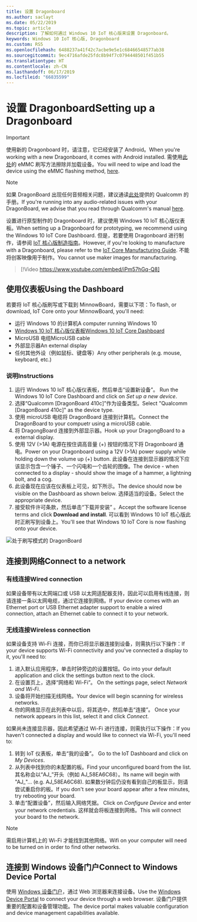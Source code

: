 ```yaml
---
title: 设置 Dragonboard
ms.author: saclayt
ms.date: 05/22/2019
ms.topic: article
description: 了解如何通过 Windows 10 IoT 核心版来设置 Dragonboard。
keywords: Windows 10 IoT 核心版, Dragonboard
ms.custom: RS5
ms.openlocfilehash: 6488237a41f42c7acbe9e5e1c68466548577ab38
ms.sourcegitcommit: 9ec4716afde25fdc8b94f7c0794448501f451b55
ms.translationtype: HT
ms.contentlocale: zh-CN
ms.lasthandoff: 06/17/2019
ms.locfileid: "66835599"
---
```

# <a name="setting-up-a-dragonboard"></a><span data-ttu-id="50618-104">设置 Dragonboard</span><span class="sxs-lookup"><span data-stu-id="50618-104">Setting up a Dragonboard</span></span>

> [!IMPORTANT]
> <span data-ttu-id="50618-105">使用新的 Dragonboard 时，请注意，它已经安装了 Android。</span><span class="sxs-lookup"><span data-stu-id="50618-105">When you're working with a new Dragonboard, it comes with Android installed.</span></span> <span data-ttu-id="50618-106">需使用[此处](https://docs.microsoft.com/en-us/windows/iot-core/tutorials/qualcomm)的 eMMC 刷写方法擦除并加载设备。</span><span class="sxs-lookup"><span data-stu-id="50618-106">You will need to wipe and load the device using the eMMC flashing method, [here](https://docs.microsoft.com/en-us/windows/iot-core/tutorials/qualcomm).</span></span>

> [!NOTE]
> <span data-ttu-id="50618-107">如果 DragonBoard 出现任何音频相关问题，建议通读[此处](https://developer.qualcomm.com/download/db410c/stereo-connector-and-audio-routing-application-note.pdf)提供的 Qualcomm 的手册。</span><span class="sxs-lookup"><span data-stu-id="50618-107">If you're running into any audio-related issues with your DragonBoard, we advise that you read through Qualcomm's manual [here](https://developer.qualcomm.com/download/db410c/stereo-connector-and-audio-routing-application-note.pdf).</span></span> 

<span data-ttu-id="50618-108">设置进行原型制作的 Dragonboard 时，建议使用 Windows 10 IoT 核心版仪表板。</span><span class="sxs-lookup"><span data-stu-id="50618-108">When setting up a Dragonboard for prototyping, we recommend using the Windows 10 IoT Core Dashboard.</span></span> <span data-ttu-id="50618-109">但是，若要使用 Dragonboard 进行制作，请参阅 [IoT 核心版制造指南](https://docs.microsoft.com/en-us/windows-hardware/manufacture/iot/iot-core-manufacturing-guide)。</span><span class="sxs-lookup"><span data-stu-id="50618-109">However, if you're looking to manufacture with a Dragonboard, please refer to the [IoT Core Manufacturing Guide](https://docs.microsoft.com/en-us/windows-hardware/manufacture/iot/iot-core-manufacturing-guide).</span></span> <span data-ttu-id="50618-110">不能将创客映像用于制作。</span><span class="sxs-lookup"><span data-stu-id="50618-110">You cannot use maker images for manufacturing.</span></span>
<br>
> [!Video https://www.youtube.com/embed/iPm57hGq-Q8]

## <a name="using-the-dashboard"></a><span data-ttu-id="50618-111">使用仪表板</span><span class="sxs-lookup"><span data-stu-id="50618-111">Using the Dashboard</span></span>

<span data-ttu-id="50618-112">若要将 IoT 核心版刷写或下载到 MinnowBoard，需要以下项：</span><span class="sxs-lookup"><span data-stu-id="50618-112">To flash, or download, IoT Core onto your MinnowBoard, you'll need:</span></span>
* <span data-ttu-id="50618-113">运行 Windows 10 的计算机</span><span class="sxs-lookup"><span data-stu-id="50618-113">A computer running Windows 10</span></span> 
* [<span data-ttu-id="50618-114">Windows 10 IoT 核心版仪表板</span><span class="sxs-lookup"><span data-stu-id="50618-114">Windows 10 IoT Core Dashboard</span></span>](https://docs.microsoft.com/windows/iot-core/downloads)
* <span data-ttu-id="50618-115">MicroUSB 电缆</span><span class="sxs-lookup"><span data-stu-id="50618-115">MicroUSB cable</span></span>
* <span data-ttu-id="50618-116">外部显示器</span><span class="sxs-lookup"><span data-stu-id="50618-116">An external display</span></span>
* <span data-ttu-id="50618-117">任何其他外设（例如鼠标、键盘等）</span><span class="sxs-lookup"><span data-stu-id="50618-117">Any other peripherals (e.g. mouse, keyboard, etc.)</span></span>

### <a name="instructions"></a><span data-ttu-id="50618-118">说明</span><span class="sxs-lookup"><span data-stu-id="50618-118">Instructions</span></span>

1. <span data-ttu-id="50618-119">运行 Windows 10 IoT 核心版仪表板，然后单击“设置新设备”。 </span><span class="sxs-lookup"><span data-stu-id="50618-119">Run the Windows 10 IoT Core Dashboard and click on *Set up a new device*.</span></span>
2. <span data-ttu-id="50618-120">选择“Qualcomm [DragonBoard 410c]”作为设备类型。</span><span class="sxs-lookup"><span data-stu-id="50618-120">Select "Qualcomm [DragonBoard 410c]" as the device type.</span></span>
3. <span data-ttu-id="50618-121">使用 microUSB 电缆将 DragonBoard 连接到计算机。</span><span class="sxs-lookup"><span data-stu-id="50618-121">Connect the DragonBoard to your compuetr using a microUSB cable.</span></span>
4. <span data-ttu-id="50618-122">将 DragongBoard 连接到外部显示器。</span><span class="sxs-lookup"><span data-stu-id="50618-122">Hook up your DragongBoard to a external display.</span></span>
5. <span data-ttu-id="50618-123">使用 12V (>1A) 电源在按住调高音量 (+) 按钮的情况下将 Dragonboard 通电。</span><span class="sxs-lookup"><span data-stu-id="50618-123">Power on your Dragonboard using a 12V (>1A) power supply while holding down the volume up (+) button.</span></span> <span data-ttu-id="50618-124">此设备在连接到显示器的情况下应该显示包含一个锤子、一个闪电和一个齿轮的图像。</span><span class="sxs-lookup"><span data-stu-id="50618-124">The device - when connected to a display - should show the image of a hammer, a lightning bolt, and a cog.</span></span>
6. <span data-ttu-id="50618-125">此设备现在应该在仪表板上可见，如下所示。</span><span class="sxs-lookup"><span data-stu-id="50618-125">The device should now be visible on the Dashboard as shown below.</span></span> <span data-ttu-id="50618-126">选择适当的设备。</span><span class="sxs-lookup"><span data-stu-id="50618-126">Select the appropriate device.</span></span>
7. <span data-ttu-id="50618-127">接受软件许可条款，然后单击“下载并安装”  。</span><span class="sxs-lookup"><span data-stu-id="50618-127">Accept the software license terms and click **Download and install**.</span></span> <span data-ttu-id="50618-128">可以看到 Windows 10 IoT 核心版此时正刷写到设备上。</span><span class="sxs-lookup"><span data-stu-id="50618-128">You'll see that Windows 10 IoT Core is now flashing onto your device.</span></span>

![处于刷写模式的 DragonBoard](../media/DeviceSetup/db4.png)

## <a name="connect-to-a-network"></a><span data-ttu-id="50618-130">连接到网络</span><span class="sxs-lookup"><span data-stu-id="50618-130">Connect to a network</span></span>
### <a name="wired-connection"></a><span data-ttu-id="50618-131">有线连接</span><span class="sxs-lookup"><span data-stu-id="50618-131">Wired connection</span></span>
<span data-ttu-id="50618-132">如果设备带有以太网端口或 USB 以太网适配器支持，因此可以启用有线连接，则请连接一条以太网电缆，通过它连接到网络。</span><span class="sxs-lookup"><span data-stu-id="50618-132">If your device comes with an Ethernet port or USB Ethernet adapter support to enable a wired connection, attach an Ethernet cable to connect it to your network.</span></span>

### <a name="wireless-connection"></a><span data-ttu-id="50618-133">无线连接</span><span class="sxs-lookup"><span data-stu-id="50618-133">Wireless connection</span></span>
<span data-ttu-id="50618-134">如果设备支持 Wi-Fi 连接，而你已将显示器连接到设备，则需执行以下操作：</span><span class="sxs-lookup"><span data-stu-id="50618-134">If your device supports Wi-Fi connectivity and you've connected a display to it, you'll need to:</span></span>

1. <span data-ttu-id="50618-135">进入默认应用程序，单击时钟旁边的设置按钮。</span><span class="sxs-lookup"><span data-stu-id="50618-135">Go into your default application and click the settings button next to the clock.</span></span>
2. <span data-ttu-id="50618-136">在设置页上，选择“网络和 Wi-Fi”。 </span><span class="sxs-lookup"><span data-stu-id="50618-136">On the settings page, select _Network and Wi-Fi_.</span></span>
3. <span data-ttu-id="50618-137">设备将开始扫描无线网络。</span><span class="sxs-lookup"><span data-stu-id="50618-137">Your device will begin scanning for wireless networks.</span></span>
4. <span data-ttu-id="50618-138">你的网络显示在此列表中以后，将其选中，然后单击“连接”。 </span><span class="sxs-lookup"><span data-stu-id="50618-138">Once your network appears in this list, select it and click _Connect_.</span></span>

<span data-ttu-id="50618-139">如果尚未连接显示器，因此希望通过 Wi-Fi 进行连接，则需执行以下操作：</span><span class="sxs-lookup"><span data-stu-id="50618-139">If you haven't connected a display and would like to connect via Wi-Fi, you'll need to:</span></span>

1. <span data-ttu-id="50618-140">转到 IoT 仪表板，单击“我的设备”。 </span><span class="sxs-lookup"><span data-stu-id="50618-140">Go to the IoT Dashboard and click on _My Devices_.</span></span>
2. <span data-ttu-id="50618-141">从列表中找到你的未配置的板。</span><span class="sxs-lookup"><span data-stu-id="50618-141">Find your unconfigured board from the list.</span></span> <span data-ttu-id="50618-142">其名称会以“AJ_”开头（例如 AJ_58EA6C68）。</span><span class="sxs-lookup"><span data-stu-id="50618-142">Its name will begin with "AJ_"... (e.g. AJ_58EA6C68).</span></span> <span data-ttu-id="50618-143">如果数分钟后仍没有看到自己的板显示，则请尝试重启你的板。</span><span class="sxs-lookup"><span data-stu-id="50618-143">If you don't see your board appear after a few minutes, try rebooting your board.</span></span>
3. <span data-ttu-id="50618-144">单击“配置设备”，然后输入网络凭据。 </span><span class="sxs-lookup"><span data-stu-id="50618-144">Click on _Configure Device_ and enter your network credentials.</span></span> <span data-ttu-id="50618-145">这样就会将板连接到网络。</span><span class="sxs-lookup"><span data-stu-id="50618-145">This will connect your board to the network.</span></span>

> [!NOTE]
> <span data-ttu-id="50618-146">需启用计算机上的 Wi-Fi 才能找到其他网络。</span><span class="sxs-lookup"><span data-stu-id="50618-146">Wifi on your computer will need to be turned on in order to find other networks.</span></span>

## <a name="connect-to-windows-device-portal"></a><span data-ttu-id="50618-147">连接到 Windows 设备门户</span><span class="sxs-lookup"><span data-stu-id="50618-147">Connect to Windows Device Portal</span></span>

<span data-ttu-id="50618-148">使用 [Windows 设备门户](../manage-your-device/DevicePortal.md)，通过 Web 浏览器来连接设备。</span><span class="sxs-lookup"><span data-stu-id="50618-148">Use the [Windows Device Portal](../manage-your-device/DevicePortal.md) to connect your device through a web browser.</span></span> <span data-ttu-id="50618-149">设备门户提供重要的配置和设备管理功能。</span><span class="sxs-lookup"><span data-stu-id="50618-149">The device portal makes valuable configuration and device management capabilities available.</span></span> 

